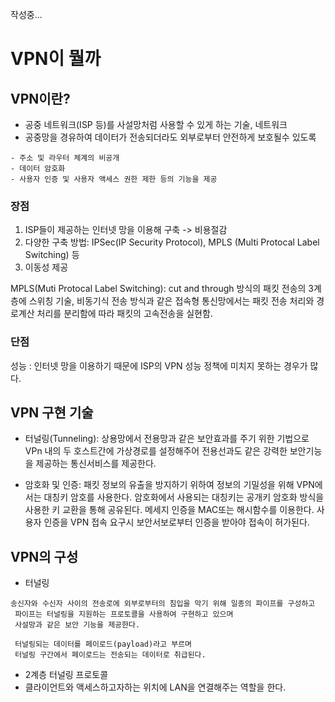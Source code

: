 작성중...

# VPN이 뭘까

## VPN이란?
- 공중 네트워크(ISP 등)를 사설망처럼 사용할 수 있게 하는 기술, 네트워크
- 공중망을 경유하여 데이터가 전송되더라도 외부로부터 안전하게 보호될수 있도록
```
- 주소 및 라우터 체계의 비공개
- 데이터 암호화
- 사용자 인증 및 사용자 액세스 권한 제한 등의 기능을 제공
```

### 장점
1. ISP들이 제공하는 인터넷 망을 이용해 구축 -> 비용절감
2. 다양한 구축 방법: IPSec(IP Security Protocol), MPLS (Multi Protocal Label Switching) 등
3. 이동성 제공

MPLS(Muti Protocal Label Switching): cut and through 방식의 패킷 전송의 3계층에 스위칭 기술,
 비동기식 전송 방식과 같은 접속형 통신망에서는 패킷 전송 처리와 경로계산 처리를 분리함에 따라 패킷의 고속전송을 실현함.

### 단점
성능 : 인터넷 망을 이용하기 때문에 ISP의 VPN 성능 정책에 미치지 못하는 경우가 많다.

## VPN 구현 기술
- 터널링(Tunneling): 상용망에서 전용망과 같은 보안효과를 주기 위한 기법으로 VPn 내의 두 호스트간에 가상경로를 설정해주어 전용선과도 같은 강력한 보안기능을 제공하는 통신서비스를 제공한다.

- 암호화 및 인증: 패킷 정보의 유출을 방지하기 위하여 정보의 기밀성을 위해 VPN에서는 대칭키 암호를 사용한다.
암호화에서 사용되는 대칭키는 공개키 암호화 방식을 사용한 키 교환을 통해 공유된다. 메세지 인증을 MAC또는 해시함수를 이용한다.
사용자 인증을 VPN 접속 요구시 보안서보로부터 인증을 받아야 접속이 허가된다.

## VPN의 구성
- 터널링
```
송신자와 수신자 사이의 전송로에 외부로부터의 침입을 막기 위해 일종의 파이프를 구성하고
 파이프는 터널링을 지원하는 프로토콜을 사용하여 구현하고 있으며
 사설망과 같은 보안 기능을 제공한다.
 
 터널링되는 데이터를 페이로드(payload)라고 부르며
 터널링 구간에서 페이로드는 전송되는 데이터로 취급된다.

```
- 2계층 터널링 프로토콜
- 클라이언트와 액세스하고자하는 위치에 LAN을 연결해주는 역할을 한다.